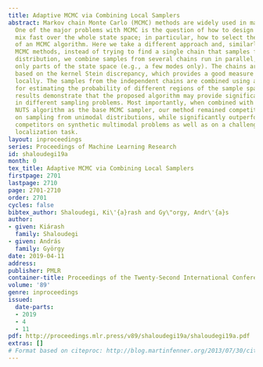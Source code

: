 ```yaml
---
title: Adaptive MCMC via Combining Local Samplers
abstract: Markov chain Monte Carlo (MCMC) methods are widely used in machine learning.
  One of the major problems with MCMC is the question of how to design chains that
  mix fast over the whole state space; in particular, how to select the parameters
  of an MCMC algorithm. Here we take a different approach and, similarly to parallel
  MCMC methods, instead of trying to find a single chain that samples from the whole
  distribution, we combine samples from several chains run in parallel, each exploring
  only parts of the state space (e.g., a few modes only). The chains are prioritized
  based on the kernel Stein discrepancy, which provides a good measure of performance
  locally. The samples from the independent chains are combined using a novel technique
  for estimating the probability of different regions of the sample space. Experimental
  results demonstrate that the proposed algorithm may provide significant speedups
  in different sampling problems. Most importantly, when combined with the state-of-the-art
  NUTS algorithm as the base MCMC sampler, our method remained competitive with NUTS
  on sampling from unimodal distributions, while significantly outperformed state-of-the-art
  competitors on synthetic multimodal problems as well as on a challenging sensor
  localization task.
layout: inproceedings
series: Proceedings of Machine Learning Research
id: shaloudegi19a
month: 0
tex_title: Adaptive MCMC via Combining Local Samplers
firstpage: 2701
lastpage: 2710
page: 2701-2710
order: 2701
cycles: false
bibtex_author: Shaloudegi, Ki\'{a}rash and Gy\"orgy, Andr\'{a}s
author:
- given: Kiárash
  family: Shaloudegi
- given: András
  family: György
date: 2019-04-11
address: 
publisher: PMLR
container-title: Proceedings of the Twenty-Second International Conference on Artificial Intelligence and Statistics
volume: '89'
genre: inproceedings
issued:
  date-parts:
  - 2019
  - 4
  - 11
pdf: http://proceedings.mlr.press/v89/shaloudegi19a/shaloudegi19a.pdf
extras: []
# Format based on citeproc: http://blog.martinfenner.org/2013/07/30/citeproc-yaml-for-bibliographies/
---
```

